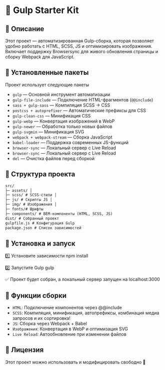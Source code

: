 # 🚀 Gulp Starter Kit

## 📌 Описание
Этот проект — автоматизированная Gulp-сборка, которая позволяет удобно работать с HTML, SCSS, JS и оптимизировать изображения. Включает поддержку Browsersync для живого обновления страницы и сборку Webpack для JavaScript.


## 🔹 Установленные пакеты
Проект использует следующие пакеты

- `gulp` — Основной инструмент автоматизации  
- `gulp-file-include` — Подключение HTML-фрагментов (`@@include`)  
- `sass + gulp-sass` — Компиляция SCSS → CSS  
- `postcss + autoprefixer` — Автоматические префиксы для CSS  
- `gulp-clean-css` — Минификация CSS  
- `gulp-webp` — Конвертация изображений в WebP  
- `gulp-newer` — Обработка только новых файлов  
- `gulp-svgmin` — Минификация SVG  
- `webpack + webpack-stream` — Сборка JavaScript  
- `babel-loader` — Поддержка современных JS-функций  
- `browser-sync` — Локальный сервер с Live Reload  
- `browser-sync` — Локальный сервер с Live Reload
- `del` — Очистка файлов перед сборкой


## 🔹 Структура проекта

````markdown
src/ 
├─ assets/ │ 
├─ scss/ # SCSS-стили │ 
├─ js/ # Скрипты JS │ 
├─ img/ # Изображения │ 
├─ fonts/# Шрифты 
├─ components/ # BEM-компоненты (HTML, SCSS, JS) 
dist/ # Собранный проект 
gulpfile.js # Конфигурация Gulp 
package.json # Список зависимостей 
````

## 🔹 Установка и запуск
1️⃣ Установите зависимости npm install

2️⃣ Запустите Gulp gulp

✅ Проект будет собран, а локальный сервер запущен на localhost:3000


## 🔹 Функции сборки
- `HTML`: Подключение компонентов через @@include
- `SCSS`: Компиляция, минификация, автопрефиксы, комбинация медиа запросов и их сортировка!
- `JS`: Сборка через Webpack + Babel
- `Изображения`: Конвертация в WebP и оптимизация SVG
- `Live Reload`: Автообновление при изменении файлов


## 🔹 Лицензия
Этот проект можно использовать и модифицировать свободно 🚀